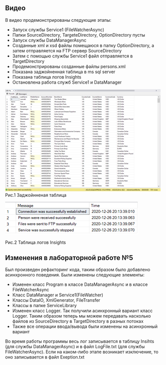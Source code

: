 ## Видео ##

В видео продемонстрированы следующие этапы:
* Запуск службы Service1 (FileWatcherAsync)
* Папки SourceDirectory, TargeteDirectory, OptionDirectory пусты
* Запуск службы DataManagerAsync
* Созданные xml и xsd файлы помещаюся в папку OptionDirectory, а затем отправляется на FTP сервер SourceDirectory
* Затем с помощью службы Service1 файл отправляется в TargetDirectory
* Продемонстрированы созданные файлы persons.xml 
* Показана заджойненная таблица в ms sql server
* Показана таблица логов Insights
* Остановлена работа служб Service1 и DataManager

![Screenshot](Screen/1.png)
Рис.1 Заджойнненая таблица

![Screenshot](Screen/2.png)

Рис.2 Таблица логов Insights


## Изменения в лабораторной работе №5 ##
Был произведен рефакторинг кода, таким образом было добавлено асинхронного поведения. Были изменены следующие элементы:

* Изменен класс Program в классе DataManagerAsync и в классе FileWatcherAsync
* Класс DataManager и Service1(FileWatcher)
* Классы DataIO, XmlGenerator, FileTransfer
* Классы в папке ServiceLibrary 
* Изменен класс Logger. Так получили асинхронный вариант класс Logger. Таким образом теперь мы можем передавать насколько файлов из SourceDirectory в TargetDirectory в разных потоках
* Также все операции ввода/вывода были изменены на асинхронный вариант

Во время работы программы весь лог записывается в таблицу Insihts (для службы DataManagerAsync) и в файл LogFile.txt (для службы FileWatcherAsync). Если на каком-либо этапе возникает изключение, то оно записывается в файл Exeption.txt
